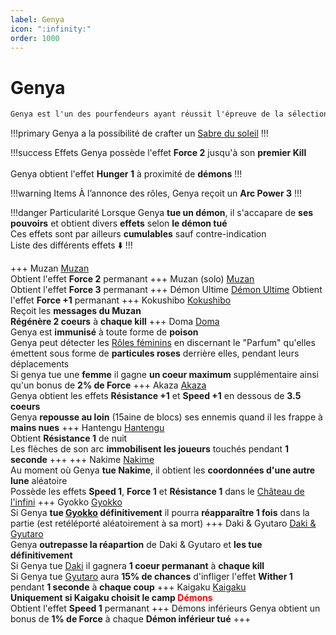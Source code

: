 ```yaml
---
label: Genya
icon: ":infinity:"
order: 1000
---
```


# Genya

```txt
Genya est l'un des pourfendeurs ayant réussit l'épreuve de la sélection finale 
```

!!!primary
Genya a la possibilité de crafter un [Sabre du soleil](/demonslayer-uhc/divers/sabre)
!!!

!!!success Effets
Genya possède l'effet **Force 2** jusqu'à son **premier Kill** <br>
<br>
Genya obtient l'effet **Hunger 1** à proximité de **démons**
!!!

!!!warning Items
À l’annonce des rôles, Genya reçoit un **Arc Power 3**
!!!

!!!danger Particularité
Lorsque Genya **tue un démon**, il s'accapare de **ses pouvoirs** et obtient divers **effets** selon **le démon tué** <br>
Ces effets sont par ailleurs **cumulables** sauf contre-indication <br>
Liste des différents effets :arrow_down:
!!!

+++ Muzan
[Muzan](../demon/muzan) <br>
Obtient l'effet **Force 2** permanant
+++ Muzan (solo)
[Muzan](../demon/muzan) <br>
Obtient l'effet **Force 3** permanant
+++ Démon Ultime
[Démon Ultime](../demon/muzan)
Obtient l'effet **Force +1** permanant
+++ Kokushibo
[Kokushibo](../demon/kokushibo) <br>
Reçoit les **messages du Muzan** <br>
**Régénère 2 coeurs** à **chaque kill**
+++ Doma 
[Doma](../demon/doma) <br>
Genya est **immunisé** à toute forme de **poison** <br>
Genya peut détecter les [Rôles féminins](/demonslayer-uhc/divers/rf) en discernant le "Parfum" qu'elles émettent sous forme de **particules roses** derrière elles, pendant leurs déplacements <br>
Si genya tue une **femme** il gagne **un coeur maximum** supplémentaire ainsi qu'un bonus de **2% de Force**
+++ Akaza
[Akaza](../demon/akaza) <br>
Genya obtient les effets **Résistance +1** et **Speed +1** en dessous de **3.5 coeurs** <br>
Genya **repousse au loin** (15aine de blocs) ses ennemis quand il les frappe à **mains nues**
+++ Hantengu
[Hantengu](../demon/hantengu) <br>
Obtient **Résistance 1** de nuit <br>
Les flèches de son arc **immobilisent les joueurs** touchés pendant **1 seconde**
+++
+++ Nakime
[Nakime](../demon/nakime) <br>
Au moment où Genya **tue Nakime**, il obtient les **coordonnées d'une autre lune** aléatoire <br>
Possède les effets **Speed 1**, **Force 1** et **Résistance 1** dans le [Château de l'infini](/demonslayer-uhc/divers/cdi)
+++ Gyokko
[Gyokko](../demon/Gyokko) <br>
Si Genya **tue [Gyokko](../demon/Gyokko) définitivement** il pourra **réapparaître 1 fois** dans la partie (est retéléporté aléatoirement à sa mort)
+++ Daki & Gyutaro
[Daki & Gyutaro](../demon/daki_gyutaro) <br>
Genya **outrepasse la réapartion** de Daki & Gyutaro et **les tue définitivement** <br>
Si Genya tue [Daki](../demon/daki_gyutaro) il gagnera **1 coeur permanant** à **chaque kill** <br>
Si Genya tue [Gyutaro](../demon/daki_gyutaro) aura **15% de chances** d'infliger l'effet **Wither 1** pendant **1 seconde** à **chaque coup**
+++ Kaigaku
[Kaigaku](../demon/Kaigaku) <br>
**Uniquement si Kaigaku choisit le camp <d style="color:red;">Démons</d>** <br>
Obtient l'effet **Speed 1** permanant
+++ Démons inférieurs
Genya obtient un bonus de **1% de Force** à chaque **Démon inférieur tué**
+++



